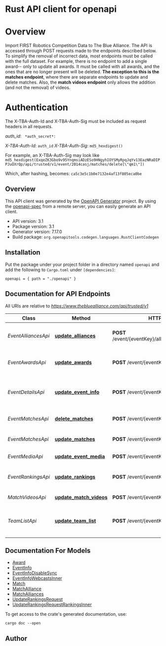 # Rust API client for openapi

# Overview
Import FIRST Robotics Competition Data to The Blue Alliance. The API is accessed through POST requests made to the endpoints described below. To simplify the removal of incorrect data, most endpoints must be called with the full dataset. For example, there is no endpoint to add a single award-- only to update all awards. It must be called with all awards, and the ones that are no longer present will be deleted. **The exception to this is the matches endpoint**, where there are separate endpoints to update and delete matches. Also, the **match videos endpoint** only allows the addition (and not the removal) of videos.
# Authentication
The X-TBA-Auth-Id and X-TBA-Auth-Sig must be included as request headers in all requests.

*auth_id*: ``  *auth_secret*: ``

*X-TBA-Auth-Id*: `auth_id`  *X-TBA-Auth-Sig*: `md5_hexdigest()`

For example, an X-TBA-Auth-Sig may look like `md5_hexdigest(ExqeZK3Gbo9v95YnqmsiADzESo9HNgyhIOYSMyRpqJqYv13EazNRaDIPPJuOXrQp/api/trusted/v1/event/2014casj/matches/delete[\"qm1\"])`

Which, after hashing, becomes: `ca5c3e5c1b0e7132e4af13f805eca0be`


## Overview

This API client was generated by the [OpenAPI Generator](https://openapi-generator.tech) project.  By using the [openapi-spec](https://openapis.org) from a remote server, you can easily generate an API client.

- API version: 3.1
- Package version: 3.1
- Generator version: 7.17.0
- Build package: `org.openapitools.codegen.languages.RustClientCodegen`

## Installation

Put the package under your project folder in a directory named `openapi` and add the following to `Cargo.toml` under `[dependencies]`:

```
openapi = { path = "./openapi" }
```

## Documentation for API Endpoints

All URIs are relative to *https://www.thebluealliance.com/api/trusted/v1*

Class | Method | HTTP request | Description
------------ | ------------- | ------------- | -------------
*EventAlliancesApi* | [**update_alliances**](docs/EventAlliancesApi.md#update_alliances) | **POST** /event/{eventKey}/alliance_selections/update | Update the alliance selections at an event
*EventAwardsApi* | [**update_awards**](docs/EventAwardsApi.md#update_awards) | **POST** /event/{eventKey}/awards/update | Update the award listing at an event
*EventDetailsApi* | [**update_event_info**](docs/EventDetailsApi.md#update_event_info) | **POST** /event/{eventKey}/info/update | Update top-level properties for the event
*EventMatchesApi* | [**delete_matches**](docs/EventMatchesApi.md#delete_matches) | **POST** /event/{eventKey}/matches/delete | Delete matches at an event
*EventMatchesApi* | [**update_matches**](docs/EventMatchesApi.md#update_matches) | **POST** /event/{eventKey}/matches/update | Update matches at an event
*EventMediaApi* | [**update_event_media**](docs/EventMediaApi.md#update_event_media) | **POST** /event/{eventKey}/media/add | Add event videos
*EventRankingsApi* | [**update_rankings**](docs/EventRankingsApi.md#update_rankings) | **POST** /event/{eventKey}/rankings/update | Update team rankings at an event
*MatchVideosApi* | [**update_match_videos**](docs/MatchVideosApi.md#update_match_videos) | **POST** /event/{eventKey}/match_videos/add | Add match videos
*TeamListApi* | [**update_team_list**](docs/TeamListApi.md#update_team_list) | **POST** /event/{eventKey}/team_list/update | Update the list of teams attending an event


## Documentation For Models

 - [Award](docs/Award.md)
 - [EventInfo](docs/EventInfo.md)
 - [EventInfoDisableSync](docs/EventInfoDisableSync.md)
 - [EventInfoWebcastsInner](docs/EventInfoWebcastsInner.md)
 - [Match](docs/Match.md)
 - [MatchAlliance](docs/MatchAlliance.md)
 - [MatchAlliances](docs/MatchAlliances.md)
 - [UpdateRankingsRequest](docs/UpdateRankingsRequest.md)
 - [UpdateRankingsRequestRankingsInner](docs/UpdateRankingsRequestRankingsInner.md)


To get access to the crate's generated documentation, use:

```
cargo doc --open
```

## Author



